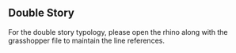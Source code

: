 ## Double Story
For the double story typology, please open the rhino along with the grasshopper file to maintain the line references.
